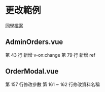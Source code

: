 # 更改範例
[同學檔案](https://github.com/CodingSnorlax/firm-living)
## AdminOrders.vue
第 43 行 新增 v-on:change
第 79 行 新增 ref

## OrderModal.vue
第 157 行修改參數
第 161 ~ 162 行修改資料名稱

